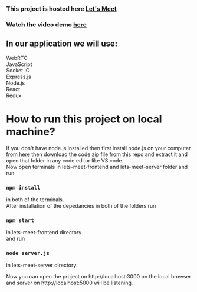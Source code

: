 ### This project is hosted here [Let's Meet](https://lets-meet-app.netlify.app/)
### Watch the video demo [here](https://www.youtube.com/watch?v=Y95lMRt3Skk)   
## In our application we will use:     
WebRTC      
JavaScript      
Socket.IO     
Express.js    
Node.js     
React    
Redux   
# How to run this project on local machine?
If you don't have node.js installed then first install node.js on your computer from [here](https://nodejs.org/en/download/)
then download the code zip file from this repo and extract it and open that folder in any code editor like VS code.   
Now open terminals in lets-meet-frontend and lets-meet-server folder and run    
### `npm install`    
in both of the terminals.   
After installation of the depedancies in both of the folders run     
### `npm start`     
in lets-meet-frontend directory    
and run    
### `node server.js`    
in lets-meet-server directory.      
 
Now you can open the project on http://localhost:3000 on the local browser and server on http://localhost:5000 will be listening.
